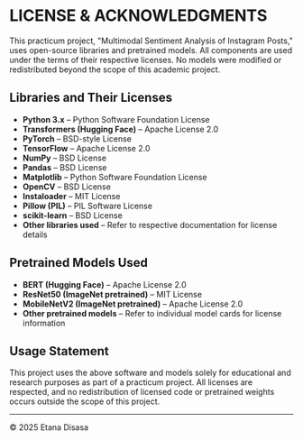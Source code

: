 # LICENSE & ACKNOWLEDGMENTS

This practicum project, "Multimodal Sentiment Analysis of Instagram Posts," uses open-source libraries and pretrained models. All components are used under the terms of their respective licenses. No models were modified or redistributed beyond the scope of this academic project.

## Libraries and Their Licenses

- **Python 3.x** – Python Software Foundation License  
- **Transformers (Hugging Face)** – Apache License 2.0  
- **PyTorch** – BSD-style License  
- **TensorFlow** – Apache License 2.0  
- **NumPy** – BSD License  
- **Pandas** – BSD License  
- **Matplotlib** – Python Software Foundation License  
- **OpenCV** – BSD License  
- **Instaloader** – MIT License  
- **Pillow (PIL)** – PIL Software License  
- **scikit-learn** – BSD License  
- **Other libraries used** – Refer to respective documentation for license details

## Pretrained Models Used

- **BERT (Hugging Face)** – Apache License 2.0  
- **ResNet50 (ImageNet pretrained)** – MIT License  
- **MobileNetV2 (ImageNet pretrained)** – Apache License 2.0  
- **Other pretrained models** – Refer to individual model cards for license information

## Usage Statement

This project uses the above software and models solely for educational and research purposes as part of a practicum project. All licenses are respected, and no redistribution of licensed code or pretrained weights occurs outside the scope of this project.

---

© 2025 Etana Disasa
